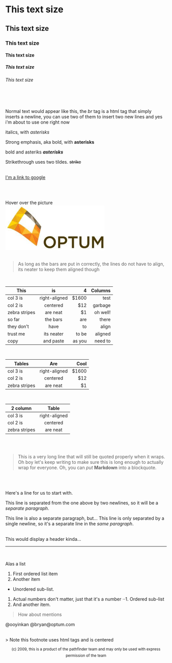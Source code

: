 # This text size
## This text size
### This text size
#### This text size
##### This text size
###### This text size
<br/>
<br/>

Normal text would appear like this, the *br* tag is a html tag that simply inserts a newline, you can use two of them to insert two new lines and yes i'm about to use one right now
<br/>

italics, with *asterisks* 

Strong emphasis, aka bold, with **asterisks**

bold and asteriks **_asterisks_** 

Strikethrough uses two tildes. ~~strike~~
<br/>
<br/>

[I'm a link to google](https://www.google.com)

<br/>
<br/>

Hover over the picture
<br/>
![alt text](https://github.com/Phemix/testout/blob/master/optum.jpg "This text will show when you hover over the picture")
<br/>
<br/>

> As long as the bars are put in correctly, the lines do not have to align, its neater to keep them aligned though
<br/>

| This          | is            | 4     |Columns|
| ------------- |:-------------:| -----:| -----:|
| col 3 is      | right-aligned | $1600 | test  |
| col 2 is      | centered      |   $12 | garbage|
| zebra stripes | are neat      |    $1 | oh well!|
| so far | the bars | are | there|
|they don't | have | to | align|
| trust me      | its neater    | to be | aligned|
| copy          | and paste     | as you| need to|
<br/>

| Tables        | Are           | Cool  |
| ------------- |:-------------:| -----:|
| col 3 is      | right-aligned | $1600 |
| col 2 is      | centered      |   $12 |
| zebra stripes | are neat      |    $1 |

<br/>

| 2 column      | Table         | 
| ------------- |:-------------:| 
| col 3 is      | right-aligned | 
| col 2 is      | centered      |  
| zebra stripes | are neat      |

<br/>
<br/>

> This is a very long line that will still be quoted properly when it wraps. Oh boy let's keep writing to make sure this is long enough to actually wrap for everyone. Oh, you can *put* **Markdown** into a blockquote. 
<br/>
<br/>


Here's a line for us to start with.

This line is separated from the one above by two newlines, so it will be a *separate paragraph*.

This line is also a separate paragraph, but...
This line is only separated by a single newline, so it's a separate line in the *same paragraph*.

<br/>
This would display a header kinda...

---

<br/>


Alas a list
1. First ordered list item
2. Another item
  * Unordered sub-list. 
1. Actual numbers don't matter, just that it's a number
⋅⋅1. Ordered sub-list
4. And another item.



> How about mentions
<p>@ooyinkan @bryan@optum.com</p>

<br/>
> Note this footnote uses html tags and is centered
<p align="center"> <sup>(c) 2009, this is a product of the pathfinder team and may only be used with express permission of the team</sup> </p>
